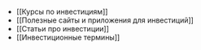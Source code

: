 - [[Курсы по инвестициям]]
- [[Полезные сайты и приложения для инвестиций]]
- [[Статьи про инвестиции]]
- [[Инвестиционные термины]]